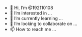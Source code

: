 - 👋 Hi, I’m @192110108
- 👀 I’m interested in ...
- 🌱 I’m currently learning ...
- 💞️ I’m looking to collaborate on ...
- 📫 How to reach me ...

<!---
192110108/192110108 is a ✨ special ✨ repository because its `README.md` (this file) appears on your GitHub profile.
You can click the Preview link to take a look at your changes.
--->
